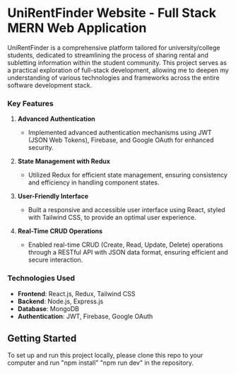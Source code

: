 # UniRentFinder Website - Full Stack MERN Web Application
UniRentFinder is a comprehensive platform tailored for university/college students, dedicated to streamlining the process of sharing rental and subletting information within the student community. This project serves as a practical exploration of full-stack development, allowing me to deepen my understanding of various technologies and frameworks across the entire software development stack.
### Key Features

1. **Advanced Authentication**
   - Implemented advanced authentication mechanisms using JWT (JSON Web Tokens), Firebase, and Google OAuth for enhanced security.
  
2. **State Management with Redux**
   - Utilized Redux for efficient state management, ensuring consistency and efficiency in handling component states.

3. **User-Friendly Interface**
   - Built a responsive and accessible user interface using React, styled with Tailwind CSS, to provide an optimal user experience.

4. **Real-Time CRUD Operations**
   - Enabled real-time CRUD (Create, Read, Update, Delete) operations through a RESTful API with JSON data format, ensuring efficient and secure interaction.

### Technologies Used

- **Frontend**: React.js, Redux, Tailwind CSS
- **Backend**: Node.js, Express.js
- **Database**: MongoDB
- **Authentication**: JWT, Firebase, Google OAuth

## Getting Started

To set up and run this project locally, please clone this repo to your computer and run "npm install" "npm run dev" in the repository.

